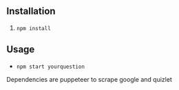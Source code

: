 ## Installation
1. `npm install`

## Usage
* `npm start yourquestion`

Dependencies are puppeteer to scrape google and quizlet



